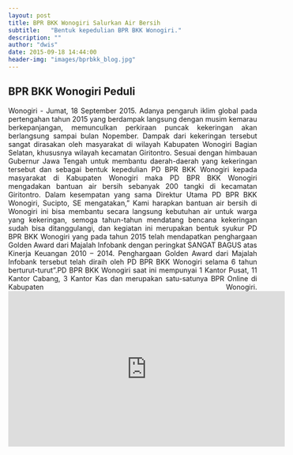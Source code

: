 ```yaml
---
layout: post
title: BPR BKK Wonogiri Salurkan Air Bersih
subtitle:   "Bentuk kepedulian BPR BKK Wonogiri."
description: ""
author: "dwis"
date: 2015-09-18 14:44:00
header-img: "images/bprbkk_blog.jpg"
---
```

## BPR BKK Wonogiri Peduli

<div style="text-align: justify;">Wonogiri - Jumat, 18 September 2015. Adanya pengaruh iklim global pada pertengahan tahun 2015 yang berdampak langsung dengan musim kemarau berkepanjangan, memunculkan perkiraan puncak kekeringan akan berlangsung sampai bulan Nopember. Dampak dari kekeringan tersebut sangat dirasakan oleh masyarakat di wilayah Kabupaten Wonogiri Bagian Selatan, khususnya wilayah kecamatan Giritontro. Sesuai dengan himbauan Gubernur Jawa Tengah untuk membantu daerah-daerah yang kekeringan tersebut dan sebagai bentuk kepedulian PD BPR BKK Wonogiri kepada masyarakat di Kabupaten Wonogiri maka PD BPR BKK Wonogiri mengadakan bantuan air bersih sebanyak 200 tangki di kecamatan Giritontro. Dalam kesempatan yang sama Direktur Utama PD BPR BKK Wonogiri, Sucipto, SE mengatakan,” Kami harapkan bantuan air bersih di Wonogiri ini bisa membantu secara langsung kebutuhan air untuk warga yang kekeringan, semoga tahun-tahun mendatang bencana kekeringan sudah bisa ditanggulangi, dan kegiatan ini merupakan bentuk syukur PD BPR BKK Wonogiri yang pada tahun 2015 telah mendapatkan penghargaan Golden Award dari Majalah Infobank dengan peringkat SANGAT BAGUS atas Kinerja Keuangan 2010 – 2014. Penghargaan Golden Award dari Majalah Infobank tersebut telah diraih oleh PD BPR BKK Wonogiri selama 6 tahun berturut-turut”.PD BPR BKK Wonogiri saat ini mempunyai 1 Kantor Pusat, 11 Kantor Cabang, 3 Kantor Kas dan merupakan satu-satunya BPR Online di Kabupaten Wonogiri.<iframe width="560" height="315" src="https://www.youtube.com/embed/EEtyn2uVWDY" frameborder="0" allow="autoplay; encrypted-media" allowfullscreen></iframe></div>
